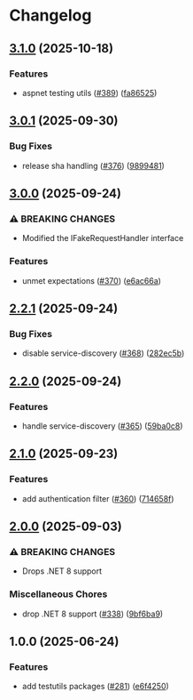 # Changelog

## [3.1.0](https://github.com/Altinn/altinn-authorization-utils/compare/Altinn.Authorization.TestUtils-v3.0.1...Altinn.Authorization.TestUtils-v3.1.0) (2025-10-18)


### Features

* aspnet testing utils ([#389](https://github.com/Altinn/altinn-authorization-utils/issues/389)) ([fa86525](https://github.com/Altinn/altinn-authorization-utils/commit/fa86525f1648afa684a4778c49b421435dc3df8b))

## [3.0.1](https://github.com/Altinn/altinn-authorization-utils/compare/Altinn.Authorization.TestUtils-v3.0.0...Altinn.Authorization.TestUtils-v3.0.1) (2025-09-30)


### Bug Fixes

* release sha handling ([#376](https://github.com/Altinn/altinn-authorization-utils/issues/376)) ([9899481](https://github.com/Altinn/altinn-authorization-utils/commit/9899481a22fe932f383c2b0b6a664218d2402ed8))

## [3.0.0](https://github.com/Altinn/altinn-authorization-utils/compare/Altinn.Authorization.TestUtils-v2.2.1...Altinn.Authorization.TestUtils-v3.0.0) (2025-09-24)


### ⚠ BREAKING CHANGES

* Modified the IFakeRequestHandler interface

### Features

* unmet expectations ([#370](https://github.com/Altinn/altinn-authorization-utils/issues/370)) ([e6ac66a](https://github.com/Altinn/altinn-authorization-utils/commit/e6ac66ad3e0a647fc73ca94cb5b694425320494d))

## [2.2.1](https://github.com/Altinn/altinn-authorization-utils/compare/Altinn.Authorization.TestUtils-v2.2.0...Altinn.Authorization.TestUtils-v2.2.1) (2025-09-24)


### Bug Fixes

* disable service-discovery ([#368](https://github.com/Altinn/altinn-authorization-utils/issues/368)) ([282ec5b](https://github.com/Altinn/altinn-authorization-utils/commit/282ec5be7b789c4df14c182201ae56586366001f))

## [2.2.0](https://github.com/Altinn/altinn-authorization-utils/compare/Altinn.Authorization.TestUtils-v2.1.0...Altinn.Authorization.TestUtils-v2.2.0) (2025-09-24)


### Features

* handle service-discovery ([#365](https://github.com/Altinn/altinn-authorization-utils/issues/365)) ([59ba0c8](https://github.com/Altinn/altinn-authorization-utils/commit/59ba0c844e2e09dda5d6489e6b455cf1d9e84b97))

## [2.1.0](https://github.com/Altinn/altinn-authorization-utils/compare/Altinn.Authorization.TestUtils-v2.0.0...Altinn.Authorization.TestUtils-v2.1.0) (2025-09-23)


### Features

* add authentication filter ([#360](https://github.com/Altinn/altinn-authorization-utils/issues/360)) ([714658f](https://github.com/Altinn/altinn-authorization-utils/commit/714658f33219678f5d45050a3e7629469881084b))

## [2.0.0](https://github.com/Altinn/altinn-authorization-utils/compare/Altinn.Authorization.TestUtils-v1.0.0...Altinn.Authorization.TestUtils-v2.0.0) (2025-09-03)


### ⚠ BREAKING CHANGES

* Drops .NET 8 support

### Miscellaneous Chores

* drop .NET 8 support ([#338](https://github.com/Altinn/altinn-authorization-utils/issues/338)) ([9bf6ba9](https://github.com/Altinn/altinn-authorization-utils/commit/9bf6ba91a57f9520cedd9611cb4a15b130903df3))

## 1.0.0 (2025-06-24)


### Features

* add testutils packages ([#281](https://github.com/Altinn/altinn-authorization-utils/issues/281)) ([e6f4250](https://github.com/Altinn/altinn-authorization-utils/commit/e6f42507888f63a8549a6489dc589c1ab2de0463))
